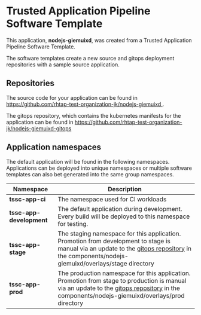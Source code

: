 # Trusted Application Pipeline Software Template

This application, **nodejs-giemuixd**, was created from a Trusted Application Pipeline Software Template.

The software templates create a new source and gitops deployment repositories with a sample source application. 

## Repositories

The source code for your application can be found in [https://github.com/rhtap-test-organization-jk/nodejs-giemuixd ](https://github.com/rhtap-test-organization-jk/nodejs-giemuixd ).
 
The gitops repository, which contains the kubernetes manifests for the application can be found in 
[https://github.com/rhtap-test-organization-jk/nodejs-giemuixd-gitops ](https://github.com/rhtap-test-organization-jk/nodejs-giemuixd-gitops ) 

## Application namespaces 

The default application will be found in the following namespaces. Applications can be deployed into unique namespaces or multiple software templates can also bet generated into the same group namespaces.  

|  Namespace   |  Description   |  
| -------- | -------- |
| **tssc-app-ci** | The namespace used for CI workloads |
| **tssc-app-development** | The default application during development. Every build will be deployed to this namespace for testing. |
| **tssc-app-stage** | The staging namespace for this application. Promotion from development to stage is manual via an update to the [gitops repository](https://github.com/rhtap-test-organization-jk/nodejs-giemuixd-gitops ) in the components/nodejs-giemuixd/overlays/stage directory |
| **tssc-app-prod** | The production namespace for this application. Promotion from stage to production is manual via an update to the [gitops repository](https://github.com/rhtap-test-organization-jk/nodejs-giemuixd-gitops ) in the components/nodejs-giemuixd/overlays/prod directory |